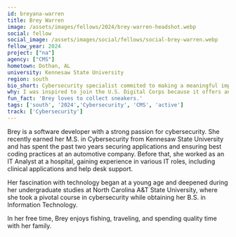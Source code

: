 ```yaml
---
id: breyana-warren
title: Brey Warren
image: /assets/images/fellows/2024/brey-warren-headshot.webp
social: fellow
social_image: /assets/images/social/fellows/social-brey-warren.webp
fellow_year: 2024
project: ["na"]
agency: ["CMS"]
hometown: Dothan, AL
university: Kennesaw State University
region: south
bio_short: Cybersecurity specialist commited to making a meaningful impact within the federal government
why: I was inspired to join the U.S. Digital Corps because it offers an opportunity to leverage my experience as a software developer, my academic knowledge, and my passion for cybersecurity. I aim to make a meaningful impact in a professional and collaborative environment within the federal government.
fun_fact: 'Brey loves to collect sneakers.'
tags: ['south', '2024','Cybersecurity', 'CMS', 'active']
track: ['Cybersecurity']
---
```


Brey is a software developer with a strong passion for cybersecurity. She recently earned her M.S. in Cybersecurity from Kennesaw State University and has spent the past two years securing applications and ensuring best coding practices at an automotive company. Before that, she worked as an IT Analyst at a hospital, gaining experience in various IT roles, including clinical applications and help desk support.

Her fascination with technology began at a young age and deepened during her undergraduate studies at North Carolina A&T State University, where she took a pivotal course in cybersecurity while obtaining her B.S. in Information Technology.

In her free time, Brey enjoys fishing, traveling, and spending quality time with her family.
